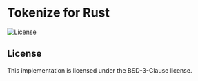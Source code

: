 # Tokenize for Rust
[![License](https://img.shields.io/github/license/TheOddGarlic/tokenize-rs.svg?style=flat-square)](https://github.com/TheOddGarlic/tokenize-rs/blob/pain/LICENSE)

## License
This implementation is licensed under the BSD-3-Clause license.
